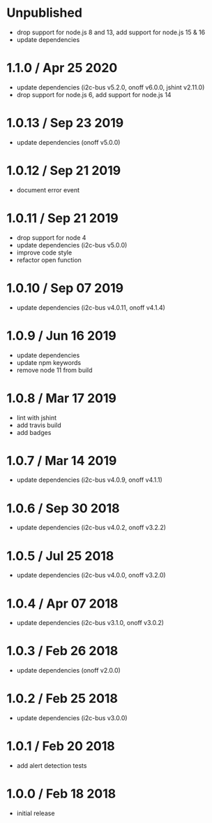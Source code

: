 Unpublished
===========
  * drop support for node.js 8 and 13, add support for node.js 15 & 16
  * update dependencies

1.1.0 / Apr 25 2020
===================
  * update dependencies (i2c-bus v5.2.0, onoff v6.0.0, jshint v2.11.0)
  * drop support for node.js 6, add support for node.js 14

1.0.13 / Sep 23 2019
====================
  * update dependencies (onoff v5.0.0)

1.0.12 / Sep 21 2019
====================
  * document error event

1.0.11 / Sep 21 2019
====================
  * drop support for node 4
  * update dependencies (i2c-bus v5.0.0)
  * improve code style
  * refactor open function

1.0.10 / Sep 07 2019
====================
  * update dependencies (i2c-bus v4.0.11, onoff v4.1.4)

1.0.9 / Jun 16 2019
===================
  * update dependencies
  * update npm keywords
  * remove node 11 from build

1.0.8 / Mar 17 2019
===================
  * lint with jshint
  * add travis build
  * add badges

1.0.7 / Mar 14 2019
===================

  * update dependencies (i2c-bus v4.0.9, onoff v4.1.1)

1.0.6 / Sep 30 2018
===================

  * update dependencies (i2c-bus v4.0.2, onoff v3.2.2)

1.0.5 / Jul 25 2018
===================

  * update dependencies (i2c-bus v4.0.0, onoff v3.2.0)

1.0.4 / Apr 07 2018
===================

  * update dependencies (i2c-bus v3.1.0, onoff v3.0.2)

1.0.3 / Feb 26 2018
===================

  * update dependencies (onoff v2.0.0)

1.0.2 / Feb 25 2018
===================

  * update dependencies (i2c-bus v3.0.0)

1.0.1 / Feb 20 2018
===================

  * add alert detection tests

1.0.0 / Feb 18 2018
===================

  * initial release

